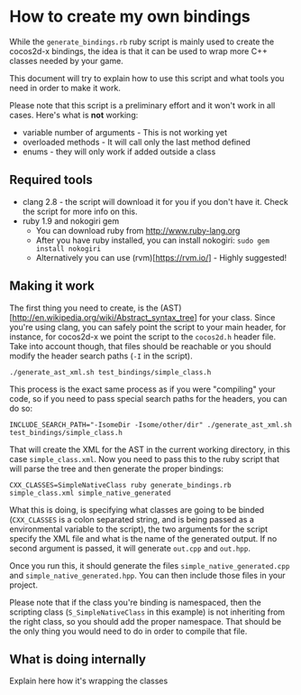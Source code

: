# How to create my own bindings

While the `generate_bindings.rb` ruby script is mainly used to create the cocos2d-x bindings, the idea
is that it can be used to wrap more C++ classes needed by your game.

This document will try to explain how to use this script and what tools you need in order to make it
work.

Please note that this script is a preliminary effort and it won't work in all cases. Here's what is
**not** working:

* variable number of arguments - This is not working yet
* overloaded methods - It will call only the last method defined
* enums - they will only work if added outside a class

## Required tools

* clang 2.8 - the script will download it for you if you don't have it. Check the script for more
  info on this.
* ruby 1.9 and nokogiri gem
    * You can download ruby from http://www.ruby-lang.org
    * After you have ruby installed, you can install nokogiri: `sudo gem install nokogiri`
    * Alternatively you can use (rvm)[https://rvm.io/] - Highly suggested!

## Making it work

The first thing you need to create, is the (AST)[http://en.wikipedia.org/wiki/Abstract_syntax_tree] for your class.
Since you're using clang, you can safely point the script to your main header, for instance, for cocos2d-x we
point the script to the `cocos2d.h` header file. Take into account though, that files should be reachable or you
should modify the header search paths (`-I` in the script).

    ./generate_ast_xml.sh test_bindings/simple_class.h

This process is the exact same process as if you were "compiling" your code, so if you need to pass special search
paths for the headers, you can do so:

    INCLUDE_SEARCH_PATH="-IsomeDir -Isome/other/dir" ./generate_ast_xml.sh test_bindings/simple_class.h

That will create the XML for the AST in the current working directory, in this case `simple_class.xml`. Now you need
to pass this to the ruby script that will parse the tree and then generate the proper bindings:

    CXX_CLASSES=SimpleNativeClass ruby generate_bindings.rb simple_class.xml simple_native_generated

What this is doing, is specifying what classes are going to be binded (`CXX_CLASSES` is a colon separated string, and
is being passed as a environmental variable to the script), the two arguments for the script specify the XML file and
what is the name of the generated output. If no second argument is passed, it will generate `out.cpp` and `out.hpp`.

Once you run this, it should generate the files `simple_native_generated.cpp` and `simple_native_generated.hpp`. You
can then include those files in your project.

Please note that if the class you're binding is namespaced, then the scripting class (`S_SimpleNativeClass` in this
example) is not inheriting from the right class, so you should add the proper namespace. That should be the only
thing you would need to do in order to compile that file.

## What is doing internally

Explain here how it's wrapping the classes